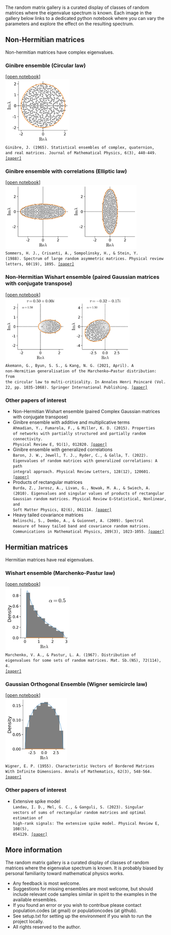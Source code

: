 
The random matrix gallery is a curated display of classes of random matrices where the eigenvalue spectrum is known. Each image in the gallery below links to a dedicated python notebook where you can vary the parameters and explore the effect on the resulting spectrum.

## Non-Hermitian matrices
Non-hermitian matrices have complex eigenvalues.

### Ginibre ensemble (Circular law)  
[[open notebook]  
<img src="images/Ginibre.png" alt="Ginibre ensemble (Circular law)" height="200"/>](ensembles/Ginibre.ipynb)  
<code>Ginibre, J. (1965). Statistical ensembles of complex, quaternion, and real matrices. Journal of Mathematical Physics, 6(3), 440-449. [[paper]](https://doi.org/10.1063/1.1704292)</code>

### Ginibre ensemble with correlations (Elliptic law)  
[[open notebook]  
<img src="images/Elliptic.png" alt="Ginibre ensemble with correlations (Elliptic law)" height="200"/>](ensembles/Elliptic.ipynb)  
<code>Sommers, H. J., Crisanti, A., Sompolinsky, H., & Stein, Y. (1988). Spectrum of large random asymmetric matrices. Physical review letters, 60(19), 1895. [[paper]](https://doi.org/10.1103/PhysRevLett.60.1895)</code>

### Non-Hermitian Wishart ensemble (paired Gaussian matrices with conjugate transpose)  
[[open notebook]  
<img src="images/nonHermitianWishart.png" alt="Non-Hermitian Wishart ensemble (paired Gaussian matrices with conjugate transpose)" height="200"/>](ensembles/nonHermitianWishart.ipynb)  
<code>Akemann, G., Byun, S. S., & Kang, N. G. (2021, April). A non-Hermitian generalisation of the Marchenko–Pastur distribution: from the circular law to multi-criticality. In Annales Henri Poincaré (Vol. 22, pp. 1035-1068). Springer International Publishing. [[paper]](https://doi.org/10.1007/s00023-020-00973-7)</code>

### Other papers of interest
 * Non-Hermitian Wishart ensemble (paired Complex Gaussian matrices with conjugate transpose)
 * Ginibre ensemble with additive and multiplicative terms  
   <code>Ahmadian, Y., Fumarola, F., & Miller, K. D. (2015). Properties of networks with partially structured and partially random connectivity. Physical Review E, 91(1), 012820. [[paper]](https://doi.org/10.1103/PhysRevE.91.012820)</code>
 * Ginibre ensemble with generalized correlations  
   <code>Baron, J. W., Jewell, T. J., Ryder, C., & Galla, T. (2022). Eigenvalues of random matrices with generalized correlations: A path integral approach. Physical Review Letters, 128(12), 120601. [[paper]](https://doi.org/10.1103/PhysRevLett.128.120601)</code>
 * Products of rectangular matrices  
   <code>Burda, Z., Jarosz, A., Livan, G., Nowak, M. A., & Swiech, A. (2010). Eigenvalues and singular values of products of rectangular Gaussian random matrices. Physical Review E—Statistical, Nonlinear, and Soft Matter Physics, 82(6), 061114. [[paper]](https://doi.org/10.1103/PhysRevE.82.061114)</code>
 * Heavy tailed covariance matrices  
   <code>Belinschi, S., Dembo, A., & Guionnet, A. (2009). Spectral measure of heavy tailed band and covariance random matrices. Communications in Mathematical Physics, 289(3), 1023-1055. [[paper]](https://doi.org/10.1007/s00220-009-0822-4)</code>
   
 
## Hermitian matrices
Hermitian matrices have real eigenvalues.

### Wishart ensemble (Marchenko-Pastur law)  
[[open notebook]  
<img src="images/Wishart.png" alt="Wishart ensemble (Marchenko-Pastur law)" height="200"/>](ensembles/Wishart.ipynb)  
<code>Marchenko, V. A., & Pastur, L. A. (1967). Distribution of eigenvalues for some sets of random matrices. Mat. Sb.(NS), 72(114), 4. [[paper]](https://doi.org/10.1070/SM1967v001n04ABEH001994)</code>

### Gaussian Orthogonal Ensemble (Wigner semicircle law)  
[[open notebook]  
<img src="images/Wigner.png" alt="Gaussian Orthogonal Ensemble (Wigner semicircle law)" height="200"/>](ensembles/Wigner.ipynb)  
<code>Wigner, E. P. (1955). Characteristic Vectors of Bordered Matrices With Infinite Dimensions. Annals of Mathematics, 62(3), 548-564. [[paper]](https://doi.org/10.2307/1970079)</code>

### Other papers of interest
 * Extensive spike model  
   <code>Landau, I. D., Mel, G. C., & Ganguli, S. (2023). Singular vectors of sums of rectangular random matrices and optimal estimation of high-rank signals: The extensive spike model. Physical Review E, 108(5), 054129. [[paper]](https://doi.org/10.1103/PhysRevE.108.054129)</code>

## More information
The random matrix gallery is a curated display of classes of random matrices where the eigenvalue spectrum is known. It is probably biased by personal familiarity toward mathematical physics works.

 * Any feedback is most welcome. 
 * Suggestions for missing ensembles are most welcome, but should include relevant code samples similar in spirit to the examples in the available ensembles.
 * If you found an error or you wish to contribue please contact population.codes (at gmail) or populationcodes (at github).
 * See setup.txt for setting up the environment if you wish to run the project locally.
 * All rights reserved to the author.